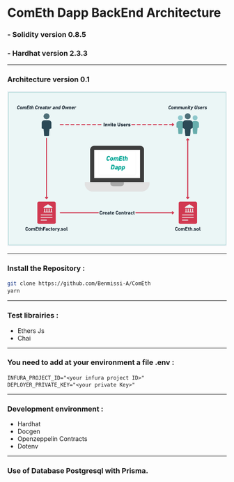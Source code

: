 # ComEth Dapp BackEnd Architecture

### - Solidity version 0.8.5
### - Hardhat version  2.3.3

---

### Architecture version 0.1


![back-architecture](./architecture.png)

---

### Install the Repository :

```zsh
git clone https://github.com/Benmissi-A/ComEth
yarn
```
---

### Test librairies :

- Ethers Js
- Chai

---

### You need to add at your environment a file .env :

```
INFURA_PROJECT_ID="<your infura project ID>"
DEPLOYER_PRIVATE_KEY="<your private Key>"
```

---

### Development environment :

- Hardhat
- Docgen
- Openzeppelin Contracts
- Dotenv

---

### Use of Database Postgresql with Prisma.

